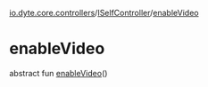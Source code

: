 [io.dyte.core.controllers](../index.md)/[ISelfController](index.md)/[enableVideo](enable-video.md)

# enableVideo


abstract fun [enableVideo](enable-video.md)()
